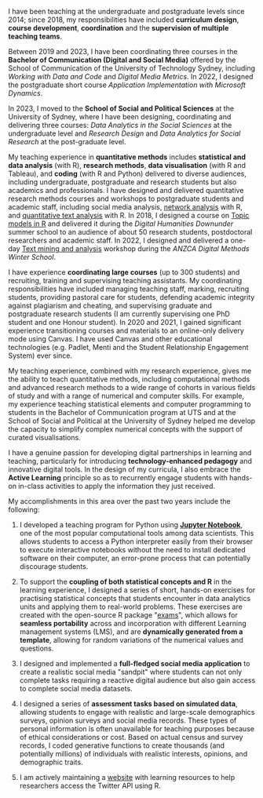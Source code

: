 I have been teaching at the undergraduate and postgraduate levels since
2014; since 2018, my responsibilities have included **curriculum
design**, **course development**, **coordination** and the **supervision
of multiple teaching teams**.

Between 2019 and 2023, I have been coordinating three courses in the
**Bachelor of Communication (Digital and Social Media)** offered by the
School of Communication of the University of Technology Sydney,
including *Working with Data and Code* and *Digital Media Metrics*. In
2022, I designed the postgraduate short course *Application
Implementation with Microsoft Dynamics*.

In 2023, I moved to the **School of Social and Political Sciences** at
the University of Sydney, where I have been designing, coordinating and
delivering three courses: *Data Analytics in the Social Sciences* at the
undergraduate level and *Research Design* and *Data Analytics for Social
Research* at the post-graduate level.

My teaching experience in **quantitative methods** includes
**statistical and data analysis** (with R), **research methods**, **data
visualisation** (with R and Tableau), and **coding** (with R and Python)
delivered to diverse audiences, including undergraduate, postgraduate
and research students but also academics and professionals. I have
designed and delivered quantitative research methods courses and
workshops to postgraduate students and academic staff, including social
media analysis, [network
analysis](https://digital-methods-sydney.github.io/ws-201806/) with R,
and [quantitative text
analysis](https://digital-methods-sydney.github.io/ws-201812/) with R.
In 2018, I designed a course on [Topic models in
R](https://digital-methods-sydney.github.io/ws-201812/) and delivered it
during the *Digital Humanities Downunder* summer school to an audience
of about 50 research students, postdoctoral researchers and academic
staff. In 2022, I designed and delivered a one-day [Text mining and
analysis](https://fraba.github.io/2022-ANZCA-workshop-The-art-of-text-analysis/)
workshop during the *ANZCA Digital Methods Winter School*.

I have experience **coordinating large courses** (up to 300 students)
and recruiting, training and supervising teaching assistants. My
coordinating responsibilities have included managing teaching staff,
marking, recruiting students, providing pastoral care for students,
defending academic integrity against plagiarism and cheating, and
supervising graduate and postgraduate research students (I am currently
supervising one PhD student and one Honour student). In 2020 and 2021, I
gained significant experience transitioning courses and materials to an
online-only delivery mode using Canvas. I have used Canvas and other
educational technologies (e.g. Padlet, Menti and the Student
Relationship Engagement System) ever since.

My teaching experience, combined with my research experience, gives me
the ability to teach quantitative methods, including computational
methods and advanced research methods to a wide range of cohorts in
various fields of study and with a range of numerical and computer
skills. For example, my experience teaching statistical elements and
computer programming to students in the Bachelor of Communication
program at UTS and at the School of Social and Political at the
University of Sydney helped me develop the capacity to simplify complex
numerical concepts with the support of curated visualisations.

I have a genuine passion for developing digital partnerships in learning
and teaching, particularly for introducing **technology-enhanced
pedagogy** and innovative digital tools. In the design of my curricula,
I also embrace the **Active Learning** principle so as to recurrently
engage students with hands-on in-class activities to apply the
information they just received.

My accomplishments in this area over the past two years include the
following:

1.  I developed a teaching program for Python using [**Jupyter
    Notebook**](https://www.nature.com/articles/d41586-018-07196-1), one
    of the most popular computational tools among data scientists. This
    allows students to access a Python interpreter easily from their
    browser to execute interactive notebooks without the need to install
    dedicated software on their computer, an error-prone process that
    can potentially discourage students.

2.  To support the **coupling of both statistical concepts and R** in
    the learning experience, I designed a series of short, hands-on
    exercises for practising statistical concepts that students
    encounter in data analytics units and applying them to real-world
    problems. These exercises are created with the open-source R package
    "[exams]((https://www.r-exams.org/))", which allows for **seamless
    portability** across and incorporation with different Learning
    management systems (LMS), and are **dynamically generated from a
    template**, allowing for random variations of the numerical values
    and questions.

3.  I designed and implemented a **full-fledged social media
    application** to create a realistic social media "sandpit" where
    students can not only complete tasks requiring a reactive digital
    audience but also gain access to complete social media datasets.

4.  I designed a series of **assessment tasks based on simulated data**,
    allowing students to engage with realistic and large-scale
    demographics surveys, opinion surveys and social media records.
    These types of personal information is often unavailable for
    teaching purposes because of ethical considerations or cost. Based
    on actual census and survey records, I coded generative functions to
    create thousands (and potentially millions) of individuals with
    realistic interests, opinions, and demographic traits.

5.  I am actively maintaining a
    [website](https://fraba.github.io/r-academic-twitter/) with learning
    resources to help researchers access the Twitter API using R.
